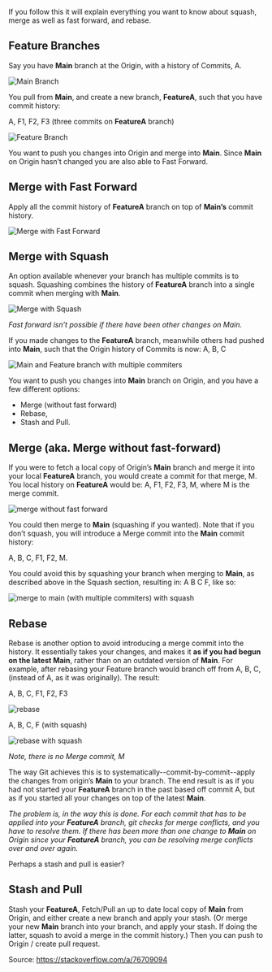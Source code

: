 If you follow this it will explain everything you want to know about squash, merge as well as fast forward, and rebase.

## Feature Branches
Say you have **Main** branch at the Origin, with a history of Commits, A.

![Main Branch](https://raw.githubusercontent.com/TheCuriousCurator/The-Ultimate-ML-Course/main/images/git/main.png "Main")

You pull from **Main**, and create a new branch, **FeatureA**, such that you have commit history:

A, F1, F2, F3 (three commits on **FeatureA** branch)

![Feature Branch](https://raw.githubusercontent.com/TheCuriousCurator/The-Ultimate-ML-Course/main/images/git/feature_branch.png "Feature Branch")

You want to push you changes into Origin and merge into **Main**. Since **Main** on Origin hasn’t changed you are also able to Fast Forward.

## Merge with Fast Forward

Apply all the commit history of **FeatureA** branch on top of **Main’s** commit history.


![Merge with Fast Forward](https://raw.githubusercontent.com/TheCuriousCurator/The-Ultimate-ML-Course/main/images/git/merge_with_fast_forward.png "Merge with Fast Forward")

## Merge with Squash
An option available whenever your branch has multiple commits is to squash. Squashing combines the history of **FeatureA** branch into a single commit when merging with **Main**.

![Merge with Squash](https://raw.githubusercontent.com/TheCuriousCurator/The-Ultimate-ML-Course/main/images/git/merge_with_squash.png "Merge with Squash")

_Fast forward isn’t possible if there have been other changes on Main._

If you made changes to the **FeatureA** branch, meanwhile others had pushed into **Main**, such that the Origin history of Commits is now: A, B, C

![Main and Feature branch with multiple commiters](https://raw.githubusercontent.com/TheCuriousCurator/The-Ultimate-ML-Course/main/images/git/main_multiple_commiters.png "Main and Feature branch with multiple commiters")

You want to push you changes into **Main** branch on Origin, and you have a few different options:

- Merge (without fast forward)
- Rebase,
- Stash and Pull.

## Merge (aka. Merge without fast-forward)

If you were to fetch a local copy of Origin’s **Main** branch and merge it into your local **FeatureA** branch, you would create a commit for that merge, M. You local history on **FeatureA** would be: A, F1, F2, F3, M, where M is the merge commit.

![merge without fast forward](https://raw.githubusercontent.com/TheCuriousCurator/The-Ultimate-ML-Course/main/images/git/merge_without_fast_forward.png "merge without fast forward")

You could then merge to **Main** (squashing if you wanted). Note that if you don’t squash, you will introduce a Merge commit into the **Main** commit history:

A, B, C, F1, F2, M.

You could avoid this by squashing your branch when merging to **Main**, as described above in the Squash section, resulting in: A B C F, like so:

![merge to main (with multiple commiters) with squash](https://raw.githubusercontent.com/TheCuriousCurator/The-Ultimate-ML-Course/main/images/git/merge_multiple_commiters_with_squash.png "merge to main (with multiple commiters) with squash")

## Rebase

Rebase is another option to avoid introducing a merge commit into the history. It essentially takes your changes, and makes it **as if you had begun on the latest Main**, rather than on an outdated version of **Main**. For example, after rebasing your Feature branch would branch off from A, B, C, (instead of A, as it was originally). The result:

A, B, C, F1, F2, F3

![rebase](https://raw.githubusercontent.com/TheCuriousCurator/The-Ultimate-ML-Course/main/images/git/rebase.png "rebase")

A, B, C, F (with squash)

![rebase with squash](https://raw.githubusercontent.com/TheCuriousCurator/The-Ultimate-ML-Course/main/images/git/rebase.png "rebase with squash")

_Note, there is no Merge commit, M_

The way Git achieves this is to systematically--commit-by-commit--apply the changes from origin’s **Main** to your branch. The end result is as if you had not started your **FeatureA** branch in the past based off commit A, but as if you started all your changes on top of the latest **Main**.

_The problem is, in the way this is done. For each commit that has to be applied into your **FeatureA** branch, git checks for merge conflicts, and you have to resolve them. If there has been more than one change to **Main** on Origin since your **FeatureA** branch, you can be resolving merge conflicts over and over again._

Perhaps a stash and pull is easier?

## Stash and Pull

Stash your **FeatureA**, Fetch/Pull an up to date local copy of **Main** from Origin, and either create a new branch and apply your stash. (Or merge your new **Main** branch into your branch, and apply your stash. If doing the latter, squash to avoid a merge in the commit history.) Then you can push to Origin / create pull request.


Source: https://stackoverflow.com/a/76709094
